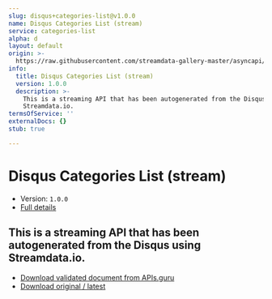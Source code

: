 ```yaml
---
slug: disqus+categories-list@v1.0.0
name: Disqus Categories List (stream)
service: categories-list
alpha: d
layout: default
origin: >-
  https://raw.githubusercontent.com/streamdata-gallery-master/asyncapi/master/_listings/disqus/disqus-categories-list-stream-async.md
info:
  title: Disqus Categories List (stream)
  version: 1.0.0
  description: >-
    This is a streaming API that has been autogenerated from the Disqus using
    Streamdata.io.
termsOfService: ''
externalDocs: {}
stub: true

---
```

# Disqus Categories List (stream)

* Version: `1.0.0`
* [Full details](../html/disqus+categories-list@v1.0.0.html)



## This is a streaming API that has been autogenerated from the Disqus using Streamdata.io.



* [Download validated document from APIs.guru](https://raw.githubusercontent.com/APIs-guru/asyncapi-directory/master/docs/APIs/disqus%2Bcategories-list%40v1.0.0.yaml)
* [Download original / latest](https://raw.githubusercontent.com/streamdata-gallery-master/asyncapi/master/_listings/disqus/disqus-categories-list-stream-async.md)

<script type="application/ld+json">
{
  "@context": "http://schema.org/",
  "@type": "WebAPI",
  "description": "This is a streaming API that has been autogenerated from the Disqus using Streamdata.io.",
  "documentation": "",

  "name": "Disqus Categories List (stream)"
}
</script>
